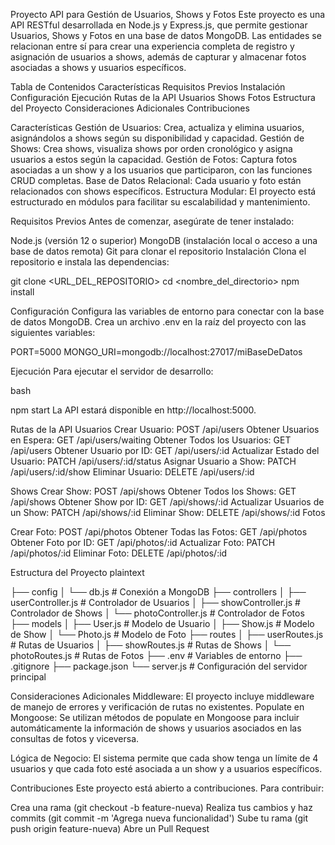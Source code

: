 Proyecto API para Gestión de Usuarios, Shows y Fotos
Este proyecto es una API RESTful desarrollada en Node.js y Express.js, que permite gestionar Usuarios, Shows y Fotos en una base de datos MongoDB. Las entidades se relacionan entre sí para crear una experiencia completa de registro y asignación de usuarios a shows, además de capturar y almacenar fotos asociadas a shows y usuarios específicos.

Tabla de Contenidos
Características
Requisitos Previos
Instalación
Configuración
Ejecución
Rutas de la API
Usuarios
Shows
Fotos
Estructura del Proyecto
Consideraciones Adicionales
Contribuciones

Características
Gestión de Usuarios: Crea, actualiza y elimina usuarios, asignándolos a shows según su disponibilidad y capacidad.
Gestión de Shows: Crea shows, visualiza shows por orden cronológico y asigna usuarios a estos según la capacidad.
Gestión de Fotos: Captura fotos asociadas a un show y a los usuarios que participaron, con las funciones CRUD completas.
Base de Datos Relacional: Cada usuario y foto están relacionados con shows específicos.
Estructura Modular: El proyecto está estructurado en módulos para facilitar su escalabilidad y mantenimiento.

Requisitos Previos
Antes de comenzar, asegúrate de tener instalado:

Node.js (versión 12 o superior)
MongoDB (instalación local o acceso a una base de datos remota)
Git para clonar el repositorio
Instalación
Clona el repositorio e instala las dependencias:

git clone <URL_DEL_REPOSITORIO>
cd <nombre_del_directorio>
npm install

Configuración
Configura las variables de entorno para conectar con la base de datos MongoDB. Crea un archivo .env en la raíz del proyecto con las siguientes variables:

PORT=5000
MONGO_URI=mongodb://localhost:27017/miBaseDeDatos

Ejecución
Para ejecutar el servidor de desarrollo:

bash

npm start
La API estará disponible en http://localhost:5000.

Rutas de la API
Usuarios
Crear Usuario: POST /api/users
Obtener Usuarios en Espera: GET /api/users/waiting
Obtener Todos los Usuarios: GET /api/users
Obtener Usuario por ID: GET /api/users/:id
Actualizar Estado del Usuario: PATCH /api/users/:id/status
Asignar Usuario a Show: PATCH /api/users/:id/show
Eliminar Usuario: DELETE /api/users/:id

Shows
Crear Show: POST /api/shows
Obtener Todos los Shows: GET /api/shows
Obtener Show por ID: GET /api/shows/:id
Actualizar Usuarios de un Show: PATCH /api/shows/:id
Eliminar Show: DELETE /api/shows/:id
Fotos

Crear Foto: POST /api/photos
Obtener Todas las Fotos: GET /api/photos
Obtener Foto por ID: GET /api/photos/:id
Actualizar Foto: PATCH /api/photos/:id
Eliminar Foto: DELETE /api/photos/:id

Estructura del Proyecto
plaintext

├── config
│ └── db.js # Conexión a MongoDB
├── controllers
│ ├── userController.js # Controlador de Usuarios
│ ├── showController.js # Controlador de Shows
│ └── photoController.js # Controlador de Fotos
├── models
│ ├── User.js # Modelo de Usuario
│ ├── Show.js # Modelo de Show
│ └── Photo.js # Modelo de Foto
├── routes
│ ├── userRoutes.js # Rutas de Usuarios
│ ├── showRoutes.js # Rutas de Shows
│ └── photoRoutes.js # Rutas de Fotos
├── .env # Variables de entorno
├── .gitignore
├── package.json
└── server.js # Configuración del servidor principal

Consideraciones Adicionales
Middleware: El proyecto incluye middleware de manejo de errores y verificación de rutas no existentes.
Populate en Mongoose: Se utilizan métodos de populate en Mongoose para incluir automáticamente la información de shows y usuarios asociados en las consultas de fotos y viceversa.

Lógica de Negocio: El sistema permite que cada show tenga un límite de 4 usuarios y que cada foto esté asociada a un show y a usuarios específicos.

Contribuciones
Este proyecto está abierto a contribuciones. Para contribuir:

Crea una rama (git checkout -b feature-nueva)
Realiza tus cambios y haz commits (git commit -m 'Agrega nueva funcionalidad')
Sube tu rama (git push origin feature-nueva)
Abre un Pull Request
